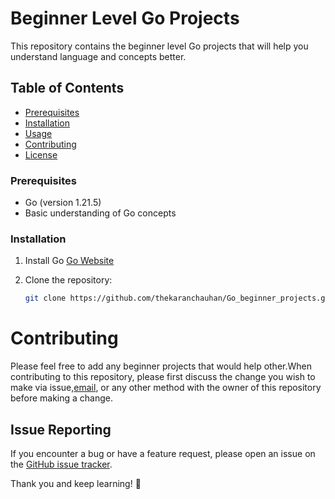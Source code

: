 # Beginner Level Go Projects

This repository contains the beginner level Go projects that will help you understand language and concepts better.

## Table of Contents

  - [Prerequisites](#prerequisites)
  - [Installation](#installation)
- [Usage](#usage)
- [Contributing](#contributing)
- [License](#license)

### Prerequisites

- Go (version 1.21.5)
- Basic understanding of Go concepts

### Installation

1. Install Go
[Go Website](https://go.dev/doc/install)

2. Clone the repository:

   ```bash
   git clone https://github.com/thekaranchauhan/Go_beginner_projects.git
   ```

# Contributing

Please feel free to add any beginner projects that would help other.When contributing to this repository, please first discuss the change you wish to make via issue,[email](hellokaranhere@outlook.com), or any other method with the owner of this repository before making a change. 

## Issue Reporting

If you encounter a bug or have a feature request, please open an issue on the [GitHub issue tracker](https://github.com/thekaranchauhan/Go_beginner_projects/issues).

Thank you and keep learning! 🎉
